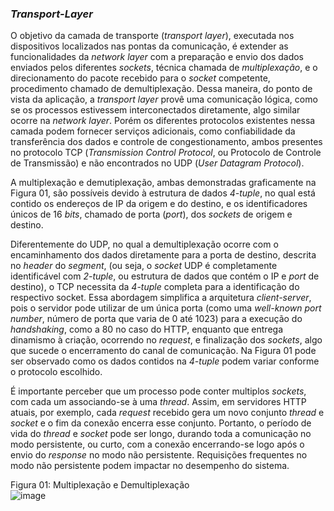 
### *Transport-Layer*

O objetivo da camada de transporte (*transport layer*), executada nos dispositivos localizados nas pontas da comunicação, é extender as funcionalidades da *network layer* com a preparação e envio dos dados enviados pelos diferentes *sockets*, técnica chamada de *multiplexação*, e o direcionamento do pacote recebido para o *socket* competente, procedimento chamado de demultiplexação. Dessa maneira, do ponto de vista da aplicação, a *transport layer* provê uma comunicação lógica, como se os processos estivessem interconectados diretamente, algo similar ocorre na *network layer*. Porém os diferentes protocolos existentes nessa camada podem fornecer serviços adicionais, como confiabilidade da transferência dos dados e controle de congestionamento, ambos presentes no protocolo TCP (*Transmission Control Protocol*, ou Protocolo de Controle de Transmissão) e não encontrados no UDP (*User Datagram Protocol*).


A multiplexação e demutiplexação, ambas demonstradas graficamente na Figura 01, são possíveis devido à estrutura de dados *4-tuple*, no qual está contido os endereços de IP da origem e do destino, e os identificadores únicos de 16 *bits*, chamado de porta (*port*), dos *sockets* de origem e destino.

Diferentemente do UDP, no qual a demultiplexação ocorre com o encaminhamento dos dados diretamente para a porta de destino, descrita no *header* do *segment*, (ou seja, o *socket* UDP é completamente identificável com *2-tuple*, ou estrutura de dados que contém o IP e *port* de destino), o TCP necessita da *4-tuple* completa para a identificação do respectivo socket. Essa abordagem simplifica a arquitetura *client-server*, pois o servidor pode utilizar de um única porta (como uma *well-known port number*, número de porta que varia de 0 até 1023) para a execução do *handshaking*, como a 80 no caso do HTTP, enquanto que entrega dinamismo à criação, ocorrendo no *request*, e finalização dos *sockets*, algo que sucede o encerramento do canal de comunicação.
Na Figura 01 pode ser observado como os dados contidos na *4-tuple* podem variar conforme o protocolo escolhido.

É importante perceber que um processo pode conter multiplos *sockets*, com cada um associando-se à uma *thread*. Assim, em servidores HTTP atuais, por exemplo, cada *request* recebido gera um novo conjunto *thread* e *socket* e o fim da conexão encerra esse conjunto. Portanto, o período de vida do *thread* e *socket* pode ser longo, durando toda a comunicação no modo persistente, ou curto, com a conexão encerrando-se logo após o envio do *response* no modo não persistente.
Requisições frequentes no modo não persistente podem impactar no desempenho do sistema.


Figura 01: Multiplexação e Demultiplexação \
![image](imagens/Multiplexação%20e%20Demultiplexação.png)


